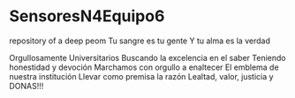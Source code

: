 # SensoresN4Equipo6
repository of a deep peom 
Tu sangre es tu gente
Y tu alma es la verdad


Orgullosamente Universitarios
Buscando la excelencia en el saber
Teniendo honestidad y devoción
Marchamos con orgullo a enaltecer
El emblema de nuestra institución
Llevar como premisa la razón
Lealtad, valor, justicia y DONAS!!!

